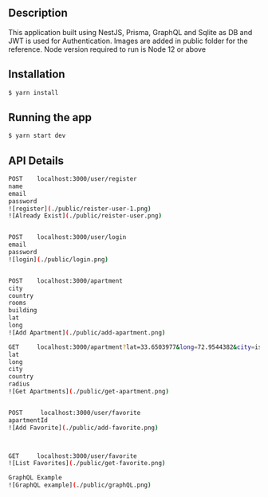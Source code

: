 ## Description

This application built using NestJS, Prisma, GraphQL and Sqlite as DB and JWT is used for Authentication.
Images are added in public folder for the reference.
Node version required to run is Node 12 or above

## Installation

```bash
$ yarn install
```

## Running the app

```bash
$ yarn start dev
```

## API Details

```bash
POST    localhost:3000/user/register
name
email
password
![register](./public/reister-user-1.png)
![Already Exist](./public/reister-user.png)


POST    localhost:3000/user/login
email
password
![login](./public/login.png)


POST    localhost:3000/apartment
city
country
rooms
building
lat
long
![Add Apartment](./public/add-apartment.png)

GET     localhost:3000/apartment?lat=33.6503977&long=72.9544382&city=islamabad&radius=20
lat
long
city
country
radius
![Get Apartments](./public/get-apartment.png)


POST     localhost:3000/user/favorite
apartmentId
![Add Favorite](./public/add-favorite.png)



GET     localhost:3000/user/favorite
![List Favorites](./public/get-favorite.png)

GraphQL Example
![GraphQL example](./public/graphQL.png)
```
